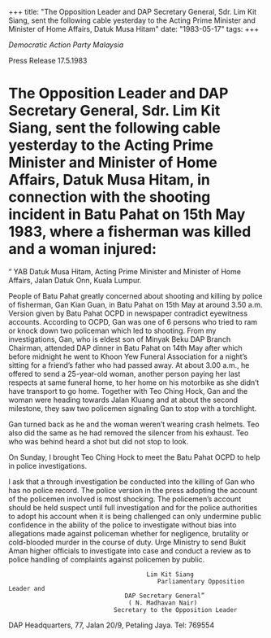 +++ 
title: "The Opposition Leader and DAP Secretary General, Sdr. Lim Kit Siang, sent the following cable yesterday to the Acting Prime Minister and Minister of Home Affairs, Datuk Musa Hitam"
date: "1983-05-17"
tags:
+++

_Democratic Action Party Malaysia_

Press Release 									                       17.5.1983

# The Opposition Leader and DAP Secretary General, Sdr. Lim Kit Siang, sent the following cable yesterday to the Acting Prime Minister and Minister of Home Affairs, Datuk Musa Hitam, in connection with the shooting incident in Batu Pahat on 15th May 1983, where a fisherman was killed and a woman injured:

“ YAB Datuk Musa Hitam,
   Acting Prime Minister
   and Minister of Home Affairs,
   Jalan Datuk Onn,
   Kuala Lumpur.</u>

People of Batu Pahat greatly concerned about shooting and killing by police of fisherman, Gan Kian Guan, in Batu Pahat on 15th May at around 3.50 a.m. Version given by Batu Pahat OCPD in newspaper contradict eyewitness accounts. According to OCPD, Gan was one of 6 persons who tried to ram or knock down two policeman which led to shooting. From my investigations, Gan, who is eldest son of  Minyak Beku DAP Branch Chairman, attended DAP dinner in Batu Pahat on 14th May after which before midnight he went to Khoon Yew Funeral Association for a night’s sitting for a friend’s father who had passed away. At about 3.00 a.m., he offered to send a 25-year-old woman, another person paying her last respects at same funeral home, to her home on his motorbike as she didn’t have transport to go home. Together with Teo Ching Hock, Gan and the woman were heading towards Jalan Kluang and at about the second milestone, they saw two policemen signaling Gan to stop with a torchlight.

Gan turned back as he and the woman weren’t wearing crash helmets. Teo also did the same as he had removed the silencer from his exhaust. Teo who was behind heard a shot but did not stop to look.

On Sunday, I brought Teo Ching Hock to meet the Batu Pahat OCPD to help in police investigations.

I ask that a through investigation be conducted into the killing of Gan who has no police record. The police version in the press adopting the account of the policemen involved is most shocking. The policemen’s account should be held suspect until full investigation and for the police authorities to adopt his account when it is being challenged can only undermine public confidence in the ability of the police to investigate without bias into allegations made against policeman whether for negligence, brutality or cold-blooded murder in the course of duty. Urge Ministry to send Bukit Aman higher officials to investigate into case and conduct a review as to police handling of complaints against policemen by public.


									      Lim Kit Siang
						             		 Parliamentary Opposition Leader and 
									DAP Secretary General”
								   	 ( N. Madhavan Nair)
							   	 Secretary to the Opposition Leader

DAP Headquarters,
77, Jalan 20/9,
Petaling Jaya.
Tel: 769554
 
